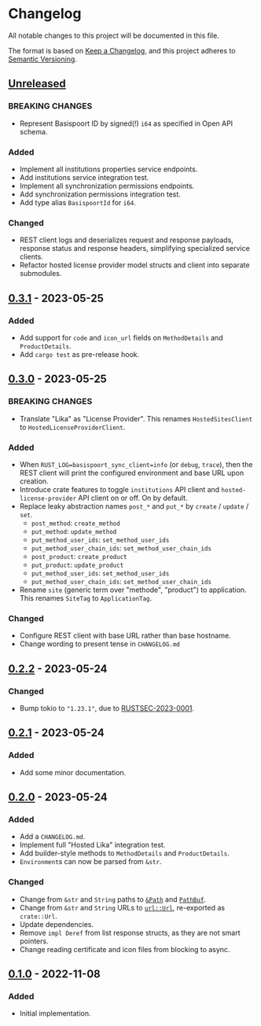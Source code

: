 # Changelog

All notable changes to this project will be documented in this file.

The format is based on [Keep a Changelog](https://keepachangelog.com/en/1.0.0/),
and this project adheres to [Semantic Versioning](https://semver.org/spec/v2.0.0.html).

<!-- next-header -->

## [Unreleased] <!-- release-date -->

### BREAKING CHANGES

- Represent Basispoort ID by signed(!) `i64` as specified in Open API schema.

### Added

- Implement all institutions properties service endpoints.
- Add institutions service integration test.
- Implement all synchronization permissions endpoints.
- Add synchronization permissions integration test.
- Add type alias `BasispoortId` for `i64`.

### Changed

- REST client logs and deserializes request and response payloads, response status and response headers, simplifying specialized service clients.
- Refactor hosted license provider model structs and client into separate submodules.

## [0.3.1] - 2023-05-25

### Added

- Add support for `code` and `icon_url` fields on `MethodDetails` and `ProductDetails`.
- Add `cargo test` as pre-release hook.

## [0.3.0] - 2023-05-25

### BREAKING CHANGES

- Translate "Lika" as "License Provider". This renames `HostedSitesClient` to `HostedLicenseProviderClient`.

### Added 

- When `RUST_LOG=basispoort_sync_client=info` (or `debug`, `trace`), then the REST client will print the configured environment and base URL upon creation.
- Introduce crate features to toggle `institutions` API client and `hosted-license-provider` API client on or off. On by default.
- Replace leaky abstraction names `post_*` and `put_*` by `create` / `update` / `set`.
  - `post_method`: `create_method`
  - `put_method`: `update_method`
  - `put_method_user_ids`: `set_method_user_ids`
  - `put_method_user_chain_ids`: `set_method_user_chain_ids`
  - `post_product`: `create_product`
  - `put_product`: `update_product`
  - `put_method_user_ids`: `set_method_user_ids`
  - `put_method_user_chain_ids`: `set_method_user_chain_ids`
- Rename `site` (generic term over "methode", "product") to application. This renames `SiteTag` to `ApplicationTag`.

### Changed

- Configure REST client with base URL rather than base hostname.
- Change wording to present tense in `CHANGELOG.md`

## [0.2.2] - 2023-05-24

### Changed

- Bump tokio to `"1.23.1"`, due to [RUSTSEC-2023-0001](https://rustsec.org/advisories/RUSTSEC-2023-0001.html).

## [0.2.1] - 2023-05-24

### Added

- Add some minor documentation.

## [0.2.0] - 2023-05-24

### Added

- Add a `CHANGELOG.md`.
- Implement full "Hosted Lika" integration test.
- Add builder-style methods to `MethodDetails` and `ProductDetails`.
- `Environment`s can now be parsed from `&str`.

### Changed

- Change from `&str` and `String` paths to [`&Path`](https://doc.rust-lang.org/std/path/struct.Path.html) and [`PathBuf`](https://doc.rust-lang.org/std/path/struct.PathBuf.html).
- Change from `&str` and `String` URLs to [`url::Url`](https://docs.rs/url/latest/url/struct.Url.html), re-exported as `crate::Url`.
- Update dependencies.
- Remove `impl Deref` from list response structs, as they are not smart pointers.
- Change reading certificate and icon files from blocking to async.

## [0.1.0] - 2022-11-08

### Added

- Initial implementation.

<!-- next-url -->
[Unreleased]: https://github.com/LeoniePhiline/basispoort-sync-client/compare/v0.3.1...HEAD
[0.3.1]: https://github.com/LeoniePhiline/basispoort-sync-client/compare/v0.3.0...v0.3.1
[0.3.0]: https://github.com/LeoniePhiline/basispoort-sync-client/compare/v0.2.2...v0.3.0
[0.2.2]: https://github.com/LeoniePhiline/basispoort-sync-client/releases/tag/v0.2.2
[0.2.1]: https://github.com/LeoniePhiline/basispoort-sync-client/releases/tag/v0.2.1
[0.2.0]: https://github.com/LeoniePhiline/basispoort-sync-client/releases/tag/v0.2.0
[0.1.0]: https://github.com/LeoniePhiline/basispoort-sync-client/releases/tag/v0.1.0
